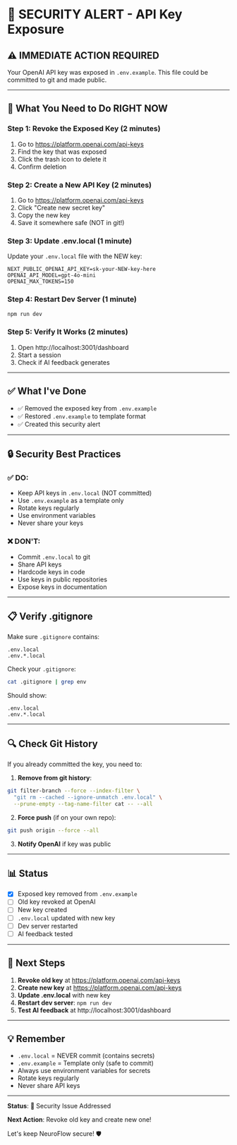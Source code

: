 # 🔐 SECURITY ALERT - API Key Exposure

## ⚠️ IMMEDIATE ACTION REQUIRED

Your OpenAI API key was exposed in `.env.example`. This file could be committed to git and made public.

---

## 🚨 What You Need to Do RIGHT NOW

### Step 1: Revoke the Exposed Key (2 minutes)
1. Go to https://platform.openai.com/api-keys
2. Find the key that was exposed
3. Click the trash icon to delete it
4. Confirm deletion

### Step 2: Create a New API Key (2 minutes)
1. Go to https://platform.openai.com/api-keys
2. Click "Create new secret key"
3. Copy the new key
4. Save it somewhere safe (NOT in git!)

### Step 3: Update .env.local (1 minute)
Update your `.env.local` file with the NEW key:
```
NEXT_PUBLIC_OPENAI_API_KEY=sk-your-NEW-key-here
OPENAI_API_MODEL=gpt-4o-mini
OPENAI_MAX_TOKENS=150
```

### Step 4: Restart Dev Server (1 minute)
```bash
npm run dev
```

### Step 5: Verify It Works (2 minutes)
1. Open http://localhost:3001/dashboard
2. Start a session
3. Check if AI feedback generates

---

## ✅ What I've Done

- ✅ Removed the exposed key from `.env.example`
- ✅ Restored `.env.example` to template format
- ✅ Created this security alert

---

## 🔒 Security Best Practices

### ✅ DO:
- Keep API keys in `.env.local` (NOT committed)
- Use `.env.example` as a template only
- Rotate keys regularly
- Use environment variables
- Never share your keys

### ❌ DON'T:
- Commit `.env.local` to git
- Share API keys
- Hardcode keys in code
- Use keys in public repositories
- Expose keys in documentation

---

## 📋 Verify .gitignore

Make sure `.gitignore` contains:
```
.env.local
.env.*.local
```

Check your `.gitignore`:
```bash
cat .gitignore | grep env
```

Should show:
```
.env.local
.env.*.local
```

---

## 🔍 Check Git History

If you already committed the key, you need to:

1. **Remove from git history**:
```bash
git filter-branch --force --index-filter \
  "git rm --cached --ignore-unmatch .env.local" \
  --prune-empty --tag-name-filter cat -- --all
```

2. **Force push** (if on your own repo):
```bash
git push origin --force --all
```

3. **Notify OpenAI** if key was public

---

## 📊 Status

- [x] Exposed key removed from `.env.example`
- [ ] Old key revoked at OpenAI
- [ ] New key created
- [ ] `.env.local` updated with new key
- [ ] Dev server restarted
- [ ] AI feedback tested

---

## 🚀 Next Steps

1. **Revoke old key** at https://platform.openai.com/api-keys
2. **Create new key** at https://platform.openai.com/api-keys
3. **Update .env.local** with new key
4. **Restart dev server**: `npm run dev`
5. **Test AI feedback** at http://localhost:3001/dashboard

---

## 💡 Remember

- `.env.local` = NEVER commit (contains secrets)
- `.env.example` = Template only (safe to commit)
- Always use environment variables for secrets
- Rotate keys regularly
- Never share API keys

---

**Status**: 🔐 Security Issue Addressed

**Next Action**: Revoke old key and create new one!

Let's keep NeuroFlow secure! 🛡️

